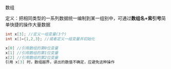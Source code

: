 数组



定义：把相同类型的一系列数据统一编制到某一组别中，可通过**数组名+索引号**简单快捷的操作大量数据

```c
int x[3]; //定义一组变量(3个)
int x[]={1,2,3}; //或者定义一组变量并初始化

x[0] //引用数组的第0位变量
x[1] //引用数组的第1位变量
x[2] //引用数组的第2位变量
引用 x[3] 时，数组越界，读出的数值不确定，应避免这种操作
```


